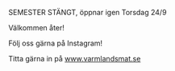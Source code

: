 SEMESTER STÄNGT, öppnar igen Torsdag 24/9

Välkommen åter!

Följ oss gärna på Instagram!

Titta gärna in på www.varmlandsmat.se

